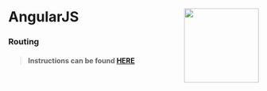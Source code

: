 # AngularJS <img align="right" src="https://github.com/Learning-Fuze/prototypes_C5.17/blob/assets/assets/images/logos/LF_LOGO.png?raw=true" width="150">
### Routing

>#### Instructions can be found <a href="http://learning-fuze.github.io/prototypes_C5.17/#/AngularJS-Routes" target="_blank">HERE</a>
